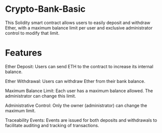 # Crypto-Bank-Basic
This Solidity smart contract allows users to easily deposit and withdraw Ether, with a maximum balance limit per user and exclusive administrator control to modify that limit.
# Features
Ether Deposit:
Users can send ETH to the contract to increase its internal balance.

Ether Withdrawal:
Users can withdraw Ether from their bank balance.

Maximum Balance Limit:
Each user has a maximum balance allowed. The administrator can change this limit.

Administrative Control:
Only the owner (administrator) can change the maximum limit.

Traceability Events:
Events are issued for both deposits and withdrawals to facilitate auditing and tracking of transactions.
